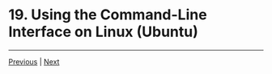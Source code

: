 # 19. Using the Command-Line Interface on Linux (Ubuntu)


---

[Previous](./18_Using-the-Command-Line%20Interface-on-Mac-OSX.md) | [Next](./20_Using-a-Web-based-C%2B%2B-Compiler.md)